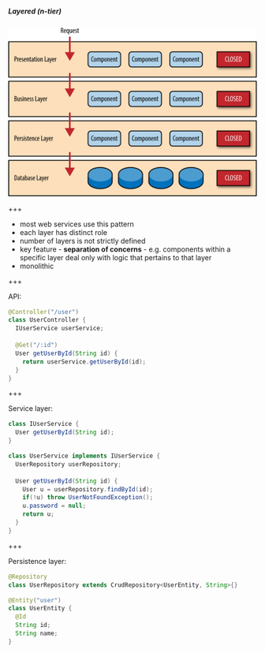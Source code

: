 ##### Layered (n-tier)

<img src="./layered.png" style="width:550px;" />

+++

- most web services use this pattern
- each layer has distinct role
- number of layers is not strictly defined
- key feature - **separation of concerns** - e.g. components within a specific layer deal only with logic that pertains to that layer
- monolithic

+++

API:

```Java
@Controller("/user")
class UserController {
  IUserService userService;

  @Get("/:id")
  User getUserById(String id) {
    return userService.getUserById(id);
  }
}
```

+++

Service layer:

```Java
class IUserService {
  User getUserById(String id);
}
```

```Java
class UserService implements IUserService {
  UserRepository userRepository;

  User getUserById(String id) {
    User u = userRepository.findById(id);
    if(!u) throw UserNotFoundException();
    u.password = null;
    return u;
  }
}
```

+++

Persistence layer:

```Java
@Repository
class UserRepository extends CrudRepository<UserEntity, String>{}
```

```Java
@Entity("user")
class UserEntity {
  @Id
  String id;
  String name;
}
```
